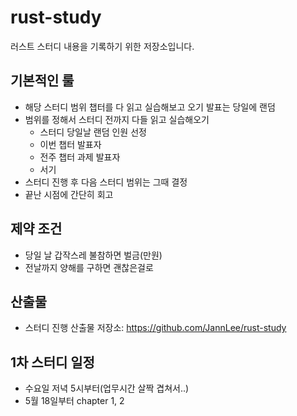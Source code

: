 # rust-study
러스트 스터디 내용을 기록하기 위한 저장소입니다.

## 기본적인 룰
- 해당 스터디 범위 챕터를 다 읽고 실습해보고 오기 발표는 당일에 랜덤
- 범위를 정해서 스터디 전까지 다들 읽고 실습해오기
  - 스터디 당일날 랜덤 인원 선정
  - 이번 챕터 발표자
  - 전주 챕터 과제 발표자
  - 서기
- 스터디 진행 후 다음 스터디 범위는 그때 결정
- 끝난 시점에 간단히 회고

## 제약 조건
- 당일 날 갑작스레 불참하면 벌금(만원)
- 전날까지 양해를 구하면 괜찮은걸로

## 산출물
- 스터디 진행 산출물 저장소: https://github.com/JannLee/rust-study

## 1차 스터디 일정
- 수요일 저녁 5시부터(업무시간 살짝 겹쳐서..)
- 5월 18일부터 chapter 1, 2

